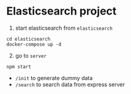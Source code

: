# Elasticsearch project
1. start elasticsearch from `elasticsearch`
```
cd elasticsearch
docker-compose up -d
```
2. go to `server`
```
npm start
```
- `/init` to generate dummy data
- `/search` to search data from express server